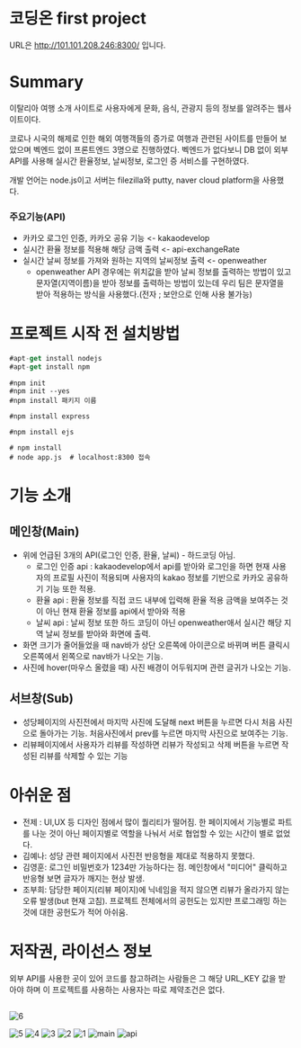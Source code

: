 # 코딩온 first project
URL은 http://101.101.208.246:8300/ 입니다.

# Summary
이탈리아 여행 소개 사이트로 사용자에게 문화, 음식, 관광지 등의 정보를 알려주는 웹사이트이다.

코로나 시국의 해제로 인한 해외 여행객들의 증가로 여행과 관련된 사이트를 만들어 보았으며 벡엔드 없이 프론트엔드 3명으로 진행하였다. 벡엔드가 없다보니 DB 없이 외부 API를 사용해 실시간 환율정보, 날씨정보, 로그인 증 서비스를 구현하였다. 

개발 언어는 node.js이고 서버는 filezilla와 putty, naver cloud platform을 사용했다. 

### 주요기능(API)
* 카카오 로그인 인증, 카카오 공유 기능 <- kakaodevelop
* 실시간 환율 정보를 적용해 해당 금액 출력 <- api-exchangeRate
* 실시간 날씨 정보를 가져와 원하는 지역의 날씨정보 출력 <- openweather
    * openweather API 경우에는 위치값을 받아 날씨 정보를 출력하는 방법이 있고 문자열(지역이름)을 받아 정보를 출력하는 방법이 있는데 우리 팀은 문자열을 받아 적용하는 방식을 사용했다.(전자 ; 보안으로 인해 사용 불가능)


# 프로젝트 시작 전 설치방법
```node.js 설치
#apt-get install nodejs
#apt-get install npm
```

```npm 사용하기
#npm init
#npm init --yes
#npm install 패키지 이름
```

```express 모율 설치
#npm install express
```

```ejs 템플릿
#npm install ejs
```

```git bash 서버 연결
# npm install 
# node app.js  # localhost:8300 접속
```

# 기능 소개
## 메인창(Main)
* 위에 언급된 3개의 API(로그인 인증, 환율, 날씨) - 하드코딩 아님.
    * 로그인 인증 api : kakaodevelop에서 api를 받아와 로그인을 하면 현재 사용자의 프로필 사진이 적용되며 사용자의 kakao 정보를 기반으로 카카오 공유하기 기능 또한 적용. 
    * 환율 api : 환율 정보를 직접 코드 내부에 입력해 환율 적용 금액을 보여주는 것이 아닌 현재 환율 정보를 api에서 받아와 적용
    * 날씨 api : 날씨 정보 또한 하드 코딩이 아닌 openweather애서 실시간 해당 지역 날씨 정보를 받아와 화면에 출력.
* 화면 크기가 줄어들었을 때 nav바가 상단 오른쪽에 아이콘으로 바뀌며 버튼 클릭시 오른쪽에서 왼쪽으로 nav바가 나오는 기능.
* 사진에 hover(마우스 올렸을 때) 사진 배경이 어두워지며 관련 글귀가 나오는 기능.
## 서브창(Sub)
* 성당페이지의 사진전에서 마지막 사진에 도달해 next 버튼을 누르면 다시 처음 사진으로 돌아가는 기능. 처음사진에서 prev를 누르면 마지막 사진으로 보여주는 기능.
* 리뷰페이지에서 사용자가 리뷰를 작성하면 리뷰가 작성되고 삭제 버튼을 누르면 작성된 리뷰를 삭제할 수 있는 기능

# 아쉬운 점
* 전제 : UI,UX 등 디자인 점에서 많이 퀄리티가 떨어짐. 한 페이지에서 기능별로 파트를 나눈 것이 아닌 페이지별로 역할을 나눠서 서로 협업할 수 있는 시간이 별로 없었다.
* 김예나: 성당 관련 페이지에서 사진전 반응형을 제대로 적용하지 못했다. 
* 김영훈: 로그인 비밀번호가 1234만 가능하다는 점. 메인창에서 "미디어" 클릭하고 반응형 보면 글자가 깨지는 현상 발생.
* 조부희: 담당한 페이지(리뷰 페이지)에 닉네임을 적지 않으면 리뷰가 올라가지 않는 오류 발생(but 현재 고침). 프로젝트 전체에서의 공헌도는 있지만 프로그래밍 하는 것에 대한 공헌도가 적어 아쉬움.

# 저작권, 라이선스 정보
  외부 API를 사용한 곳이 있어 코드를 참고하려는 사람들은 그 해당 URL_KEY 값을 받아야 하며 이 프로젝트를 사용하는 사용자는 따로 제약조건은 없다.
  
   
   
## 
![6](https://user-images.githubusercontent.com/84219649/198203354-9e3a1fa0-8508-4848-b66a-c1af267d5c72.jpg)

![5](https://user-images.githubusercontent.com/84219649/198203434-ff74eb22-0ea8-47f1-973c-d0f52bf7df62.jpg)
![4](https://user-images.githubusercontent.com/84219649/198203449-a7fe8598-3e5c-4840-aeea-78e9036c2358.jpg)
![3](https://user-images.githubusercontent.com/84219649/198203458-e4939f0c-a0a1-4186-84a5-ba886c71aac6.jpg)
![2](https://user-images.githubusercontent.com/84219649/198203486-d2616ba5-8cc7-427e-8298-ce57f474fed6.jpg)
![1](https://user-images.githubusercontent.com/84219649/198203493-1de78bbd-29cd-44c9-b340-e6df072087f8.jpg)
![main](https://user-images.githubusercontent.com/84219649/198203530-e32c95ed-9155-432c-ad7c-bdcac762377c.png)
![api](https://user-images.githubusercontent.com/84219649/198203544-d4512914-5def-4a73-b516-57dbbf831d29.png)
